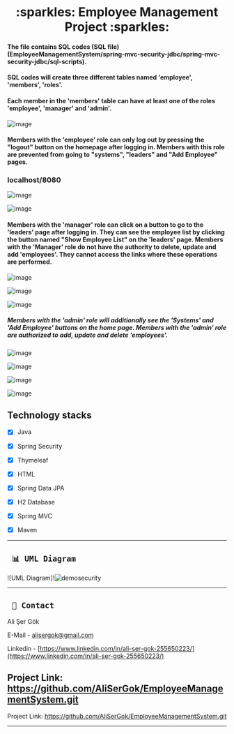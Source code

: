 
<div align="center"><h1> :sparkles: Employee Management Project :sparkles: </h1> </div>

#### The file contains SQL codes (SQL file)(EmployeeManagementSystem/spring-mvc-security-jdbc/spring-mvc-security-jdbc/sql-scripts).
#### SQL codes will create three different tables named 'employee', 'members', 'roles'.
#### Each member in the 'members' table can have at least one of the roles 'employee', 'manager' and 'admin'.
![image](https://github.com/AliSerGok/EmployeeManagementSystem/assets/98125147/729d7d86-b1fc-4af8-bb35-1eabc305b07f)
#### Members with the 'employee' role can only log out by pressing the "logout" button on the homepage after logging in. Members with this role are prevented from going to "systems", "leaders" and "Add Employee" pages. 

### localhost/8080


![image](https://github.com/AliSerGok/EmployeeManagementSystem/assets/98125147/0c2671af-955b-4f11-986e-cc61ae8b88d2)


![image](https://github.com/AliSerGok/EmployeeManagementSystem/assets/98125147/35d28f5b-9808-4feb-9293-cc7945f74731)

#### Members with the 'manager' role can click on a button to go to the 'leaders' page after logging in. They can see the employee list by clicking the button named "Show Employee List" on the 'leaders' page. Members with the 'Manager' role do not have the authority to delete, update and add 'employees'. They cannot access the links where these operations are performed. 

![image](https://github.com/AliSerGok/EmployeeManagementSystem/assets/98125147/6f38eea9-01dc-42b1-b949-a5ffa14b9e46)


![image](https://github.com/AliSerGok/EmployeeManagementSystem/assets/98125147/d93a1c7f-7222-4076-80ac-3a8c52785f50)


![image](https://github.com/AliSerGok/EmployeeManagementSystem/assets/98125147/e8ff93fa-bf22-4a83-9fb3-f9e4690300fd)

##### Members with the 'admin' role will additionally see the 'Systems' and 'Add Employee' buttons on the home page. Members with the 'admin' role are authorized to add, update and delete 'employees'.


![image](https://github.com/AliSerGok/EmployeeManagementSystem/assets/98125147/2e0e489c-0186-47e3-ab5f-bb95b27a7733)

![image](https://github.com/AliSerGok/EmployeeManagementSystem/assets/98125147/141665c8-1ec7-44e2-ae0a-9a56de6262f5)

![image](https://github.com/AliSerGok/EmployeeManagementSystem/assets/98125147/17f66d1e-a0f4-4953-9499-c17d93e9f05f)

![image](https://github.com/AliSerGok/EmployeeManagementSystem/assets/98125147/9e340d4c-a083-490f-bcf8-a49c4915b757)




## Technology stacks

 - [x] Java
 
 - [x] Spring Security

 - [x] Thymeleaf

 - [x] HTML

 - [x] Spring Data JPA

 - [x] H2 Database

 - [x] Spring MVC

 - [x] Maven


---

  
  ## ` 📊 UML Diagram`
  
  ![UML Diagram]!![demosecurity](https://github.com/AliSerGok/EmployeeManagementSystem/assets/98125147/284c2bb9-b4fa-47b5-905c-3e6f28b8a2da)


---


## ` 📧 Contact`

Ali Şer Gök
  
E-Mail - [alisergok@gmail.com](mailto:alisergok@gmail.com)

Linkedin - [https://www.linkedin.com/in/ali-ser-gok-255650223/](https://www.linkedin.com/in/ali-ser-gok-255650223/)

Project Link: https://github.com/AliSerGok/EmployeeManagementSystem.git
---


Project Link: https://github.com/AliSerGok/EmployeeManagementSystem.git

---



